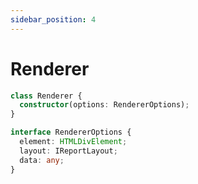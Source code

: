 ```yaml
---
sidebar_position: 4
---
```


# Renderer

```ts title="Renderer"
class Renderer {
  constructor(options: RendererOptions);
}
```

```ts title="RendererOptions"
interface RendererOptions {
  element: HTMLDivElement;
  layout: IReportLayout;
  data: any;
}
```
